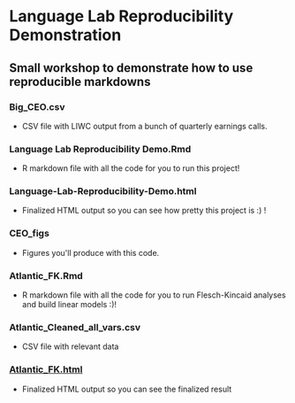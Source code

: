 # Language Lab Reproducibility Demonstration

## Small workshop to demonstrate how to use reproducible markdowns

### Big_CEO.csv 
- CSV file with LIWC output from a bunch of quarterly earnings calls.

### Language Lab Reproducibility Demo.Rmd
- R markdown file with all the code for you to run this project!

### Language-Lab-Reproducibility-Demo.html
- Finalized HTML output so you can see how pretty this project is :) !

### CEO_figs
- Figures you'll produce with this code.

### Atlantic_FK.Rmd
- R markdown file with all the code for you to run Flesch-Kincaid analyses and build linear models :)!

### Atlantic_Cleaned_all_vars.csv
- CSV file with relevant data 

### [Atlantic_FK.html](https://github.com/scm1210/Language_Lab_Repro/blob/main/Atlantic_FK.html)
- Finalized HTML output so you can see the finalized result 
